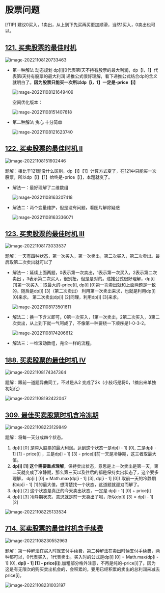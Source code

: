 #  股票问题

[!TIP] 建议0买入，1卖出，从上到下先买再买更加顺滑，当然1买入，0卖出也可以。

##  [121. 买卖股票的最佳时机](https://leetcode.cn/problems/best-time-to-buy-and-sell-stock/)

![image-20221108120733463](https://cdn.jsdelivr.net/gh/Miyuki7/image-host/blog-imgimage-20221108120733463.png)

* 第一种解法 动态规划  dp[i][0代表第i天不持有股票的最大利润，dp【i，1】代表第i天持有股票的最大利润  递推公式很好理解，看下递推公式结合dp的含义就明白了。**因为股票只能买一次所以dp【i，1】一定是-price【i】**

  ![image-20221108121649409](https://cdn.jsdelivr.net/gh/Miyuki7/image-host/blog-imgimage-20221108121649409.png)

  空间优化版本：

  ![image-20221108151407818](https://cdn.jsdelivr.net/gh/Miyuki7/image-host/blog-imgimage-20221108151407818.png)

* 第二种解法 贪心 十分简单

  ![image-20221108121623740](https://cdn.jsdelivr.net/gh/Miyuki7/image-host/blog-imgimage-20221108121623740.png)



##  [122. 买卖股票的最佳时机 II](https://leetcode.cn/problems/best-time-to-buy-and-sell-stock-ii/)

![image-20221108151902446](https://cdn.jsdelivr.net/gh/Miyuki7/image-host/blog-imgimage-20221108151902446.png)

题解：相比于121题没什么区别，dp【i】【1】计算方式变了，在121中只能买一次股票，所以dp【i】【1】始终是-price【i】，本题就变了。

* 解法一：最好理解了二维数组

  ![image-20221108163207418](https://cdn.jsdelivr.net/gh/Miyuki7/image-host/blog-imgimage-20221108163207418.png)

* 解法二：两个变量维护，但是没有问题，看图片解除疑惑

  ![image-20221108163336071](https://cdn.jsdelivr.net/gh/Miyuki7/image-host/blog-imgimage-20221108163336071.png)



##  [123. 买卖股票的最佳时机 III](https://leetcode.cn/problems/best-time-to-buy-and-sell-stock-iii/)

![image-20221108173033537](https://cdn.jsdelivr.net/gh/Miyuki7/image-host/blog-imgimage-20221108173033537.png)

题解：一天有四种状态，第一次买入，第一次卖出，第二次买入，第二次卖出。最后取第二次卖出就可以了

* 解法一：延续上面两题，0表示第一次卖出，1表示第一次买入，2表示第二次卖出 ，3表示第二次买入，很别扭，但是是对的。递推公式很好理解，dp[i] [1]第一次买入：取最大的-price[i],  dp[i] [0]第一次卖出就和上面两题是一致的。随后是dp[i] [3]（第二次卖出） 利用第一次卖出来求，也就是利用dp[i] [0]来求。 第二次卖出dp[i] [2]同理，利用dp[i] [3]来求。

  ![image-20221108173501611](https://cdn.jsdelivr.net/gh/Miyuki7/image-host/blog-imgimage-20221108173501611.png)

* 解法二：换一下含义即可，0第一次买入，1第一次卖出，2第二次买入，3第二次卖出，从上到下就一气呵成了，不像第一种要绕一下顺序是1-0-3-2。

  ![image-20221108174206612](https://cdn.jsdelivr.net/gh/Miyuki7/image-host/blog-imgimage-20221108174206612.png)

* 解法三：一维滚动数组，完全一样的流程。



##  [188. 买卖股票的最佳时机 IV](https://leetcode.cn/problems/best-time-to-buy-and-sell-stock-iv/)

![image-20221108174347364](https://cdn.jsdelivr.net/gh/Miyuki7/image-host/blog-imgimage-20221108174347364.png)

题解：跟前一道题异曲同工，不过是从2 变成了2k（小技巧是将0，1摘出来单独初始化）

![image-20221108192422047](https://cdn.jsdelivr.net/gh/Miyuki7/image-host/blog-imgimage-20221108192422047.png)

## [309. 最佳买卖股票时机含冷冻期](https://leetcode.cn/problems/best-time-to-buy-and-sell-stock-with-cooldown/)

![image-20221108223129849](https://cdn.jsdelivr.net/gh/Miyuki7/image-host/blog-imgimage-20221108223129849.png)

题解：将每一天分成四个状态。

1. dp[i] [0] 是购入股票的最大利润。达到这个状态一是dp[i - 1] [0], 二是dp[i - 1] [1] - price[i]  ，三是dp[i - 1] [3] - price[i]前一天是冷静期，这三者取最大值。
2. **dp[i] [1] 这个需要重点理解**，保持卖出状态，意思是上一次卖出是第一天，第二天就变成了冷静期，那么第三天以及往后的都是保持卖出状态了，这个要多理解， dp[i ] [0]  = Math.max(dp[i - 1] [3], dp[i - 1] [0]) 取前一天的冷静期和dp[i - 1] [1]的最大值，想清楚找一个状态，这道题就迎刃而解了。
3. dp[i] [2] 这个状态是真正的今天卖出状态，一定是 dp[i - 1] [0] + price[i]
4. dp[i] [3] 冷静期状态，意思就是前一天卖出了呗，所以dp[i] [3] = dp[i - 1] [2]

![image-20221108225133534](https://cdn.jsdelivr.net/gh/Miyuki7/image-host/blog-imgimage-20221108225133534.png)



##  [714. 买卖股票的最佳时机含手续费](https://leetcode.cn/problems/best-time-to-buy-and-sell-stock-with-transaction-fee/)

![image-20221108230552963](https://cdn.jsdelivr.net/gh/Miyuki7/image-host/blog-imgimage-20221108230552963.png)

题解：第一种解法在买入时就支付手续费，第二种解法在卖出时候支付手续费，两种都可以，0代表买入，1代表卖出。买入时的公式是dp[i] [0] = Math.max(dp[i - 1] [0], **dp[i - 1] [1] - price[i]**),加粗部分格外注意，不再是纯的-price[i]了，因为这是有无限次的购买卖出机会的，会积累的，要用已经积累的卖出的总利润来减去price[i]。

![image-20221108231003197](https://cdn.jsdelivr.net/gh/Miyuki7/image-host/blog-imgimage-20221108231003197.png)